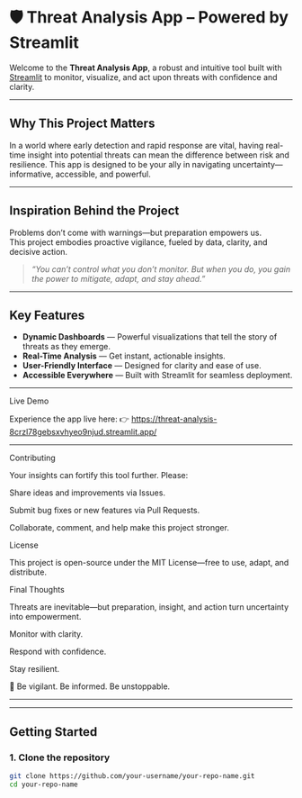 # 🛡 Threat Analysis App – Powered by Streamlit  

Welcome to the **Threat Analysis App**, a robust and intuitive tool built with [Streamlit](https://streamlit.io) to monitor, visualize, and act upon threats with confidence and clarity.

---

##  Why This Project Matters  
In a world where early detection and rapid response are vital, having real-time insight into potential threats can mean the difference between risk and resilience. This app is designed to be your ally in navigating uncertainty—informative, accessible, and powerful.

---

##  Inspiration Behind the Project  
Problems don’t come with warnings—but preparation empowers us.  
This project embodies proactive vigilance, fueled by data, clarity, and decisive action.

>  *“You can’t control what you don’t monitor. But when you do, you gain the power to mitigate, adapt, and stay ahead.”*

---

##  Key Features  
- **Dynamic Dashboards** — Powerful visualizations that tell the story of threats as they emerge.  
- **Real-Time Analysis** — Get instant, actionable insights.  
- **User-Friendly Interface** — Designed for clarity and ease of use.  
- **Accessible Everywhere** — Built with Streamlit for seamless deployment.


--- 





Live Demo

Experience the app live here:
👉 https://threat-analysis-8crzl78gebsxvhyeo9njud.streamlit.app/

---

Contributing

Your insights can fortify this tool further. Please:

Share ideas and improvements via Issues.

Submit bug fixes or new features via Pull Requests.

Collaborate, comment, and help make this project stronger.

License

This project is open-source under the MIT License—free to use, adapt, and distribute.

Final Thoughts

Threats are inevitable—but preparation, insight, and action turn uncertainty into empowerment.

Monitor with clarity.

Respond with confidence.

Stay resilient.

🚀 Be vigilant. Be informed. Be unstoppable.


---







---

##  Getting Started

### 1. Clone the repository  
```bash
git clone https://github.com/your-username/your-repo-name.git
cd your-repo-name
